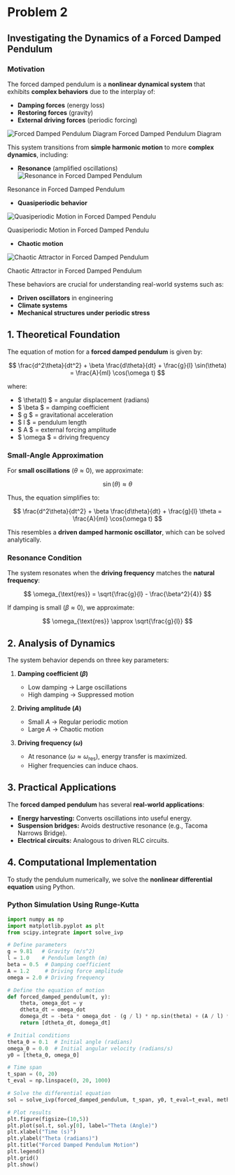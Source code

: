 # Problem 2

## **Investigating the Dynamics of a Forced Damped Pendulum**

### **Motivation**
The forced damped pendulum is a **nonlinear dynamical system** that exhibits **complex behaviors** due to the interplay of:
- **Damping forces** (energy loss)
- **Restoring forces** (gravity)
- **External driving forces** (periodic forcing)

![Forced Damped Pendulum Diagram](image-6.png)
Forced Damped Pendulum Diagram

This system transitions from **simple harmonic motion** to more **complex dynamics**, including:
- **Resonance** (amplified oscillations)
![Resonance in Forced Damped Pendulum](image-7.png)

Resonance in Forced Damped Pendulum

- **Quasiperiodic behavior**

![Quasiperiodic Motion in Forced Damped Pendulu](image-8.png)

Quasiperiodic Motion in Forced Damped Pendulu

- **Chaotic motion**

![Chaotic Attractor in Forced Damped Pendulum](image-9.png)

Chaotic Attractor in Forced Damped Pendulum

These behaviors are crucial for understanding real-world systems such as:
- **Driven oscillators** in engineering
- **Climate systems**
- **Mechanical structures under periodic stress**

## **1. Theoretical Foundation**
The equation of motion for a **forced damped pendulum** is given by:

$$
\frac{d^2\theta}{dt^2} + \beta \frac{d\theta}{dt} + \frac{g}{l} \sin(\theta) = \frac{A}{ml} \cos(\omega t)
$$

where:
- $ \theta(t) $ = angular displacement (radians)
- $ \beta $ = damping coefficient
- $ g $ = gravitational acceleration
- $ l $ = pendulum length
- $ A $ = external forcing amplitude
- $ \omega $ = driving frequency

### **Small-Angle Approximation**
For **small oscillations** ($\theta \approx 0$), we approximate:

$$ \sin(\theta) \approx \theta $$

Thus, the equation simplifies to:

$$
\frac{d^2\theta}{dt^2} + \beta \frac{d\theta}{dt} + \frac{g}{l} \theta = \frac{A}{ml} \cos(\omega t)
$$

This resembles a **driven damped harmonic oscillator**, which can be solved analytically.

### **Resonance Condition**
The system resonates when the **driving frequency** matches the **natural frequency**:

$$
\omega_{\text{res}} = \sqrt{\frac{g}{l} - \frac{\beta^2}{4}}
$$

If damping is small ($\beta \approx 0$), we approximate:

$$
\omega_{\text{res}} \approx \sqrt{\frac{g}{l}}
$$

## **2. Analysis of Dynamics**
The system behavior depends on three key parameters:

1. **Damping coefficient ($\beta$)**
   - Low damping → Large oscillations
   - High damping → Suppressed motion

2. **Driving amplitude ($A$)**
   - Small $A$ → Regular periodic motion
   - Large $A$ → Chaotic motion

3. **Driving frequency ($\omega$)**
   - At resonance ($\omega \approx \omega_{\text{res}}$), energy transfer is maximized.
   - Higher frequencies can induce chaos.

## **3. Practical Applications**
The **forced damped pendulum** has several **real-world applications**:

- **Energy harvesting:** Converts oscillations into useful energy.
- **Suspension bridges:** Avoids destructive resonance (e.g., Tacoma Narrows Bridge).
- **Electrical circuits:** Analogous to driven RLC circuits.

## **4. Computational Implementation**
To study the pendulum numerically, we solve the **nonlinear differential equation** using Python.

### **Python Simulation Using Runge-Kutta**


```python
import numpy as np
import matplotlib.pyplot as plt
from scipy.integrate import solve_ivp

# Define parameters
g = 9.81   # Gravity (m/s^2)
l = 1.0    # Pendulum length (m)
beta = 0.5  # Damping coefficient
A = 1.2     # Driving force amplitude
omega = 2.0 # Driving frequency

# Define the equation of motion
def forced_damped_pendulum(t, y):
    theta, omega_dot = y
    dtheta_dt = omega_dot
    domega_dt = -beta * omega_dot - (g / l) * np.sin(theta) + (A / l) * np.cos(omega * t)
    return [dtheta_dt, domega_dt]

# Initial conditions
theta_0 = 0.1  # Initial angle (radians)
omega_0 = 0.0  # Initial angular velocity (radians/s)
y0 = [theta_0, omega_0]

# Time span
t_span = (0, 20)
t_eval = np.linspace(0, 20, 1000)

# Solve the differential equation
sol = solve_ivp(forced_damped_pendulum, t_span, y0, t_eval=t_eval, method='RK45')

# Plot results
plt.figure(figsize=(10,5))
plt.plot(sol.t, sol.y[0], label="Theta (Angle)")
plt.xlabel("Time (s)")
plt.ylabel("Theta (radians)")
plt.title("Forced Damped Pendulum Motion")
plt.legend()
plt.grid()
plt.show()

